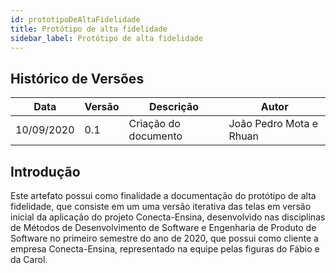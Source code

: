 ```yaml
---
id: prototipoDeAltaFidelidade
title: Protótipo de alta fidelidade
sidebar_label: Protótipo de alta fidelidade
---
```


## Histórico de Versões

| Data | Versão | Descrição | Autor |
|--------|-----------|---------------|---------|
| 10/09/2020 | 0.1 | Criação do documento | João Pedro Mota e Rhuan |

## Introdução

Este artefato possui como finalidade a documentação do protótipo de alta fidelidade, que consiste em um uma versão iterativa das telas em versão inicial da aplicação do projeto Conecta-Ensina, desenvolvido nas disciplinas de Métodos de Desenvolvimento de Software e Engenharia de Produto de Software no primeiro semestre do ano de 2020, que possui como cliente a empresa Conecta-Ensina, representado na equipe pelas figuras do Fábio e da Carol.
